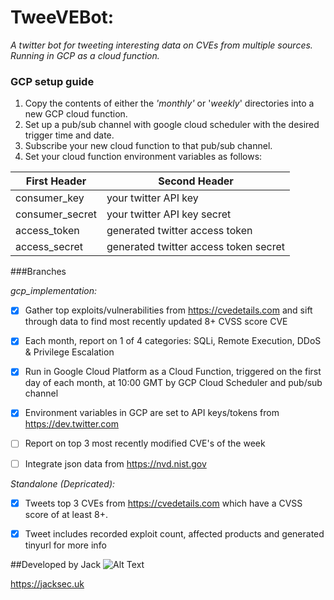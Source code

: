 # TweeVEBot:

*A twitter bot for tweeting interesting data on CVEs from multiple sources. Running in GCP as a cloud function.*

### GCP setup guide

1. Copy the contents of either the *'monthly'* or '*weekly*' directories into a new GCP cloud function.
2. Set up a pub/sub channel with google cloud scheduler with the desired trigger time and date.
3. Subscribe your new cloud function to that pub/sub channel.
4. Set your cloud function environment variables as follows:

First Header | Second Header
------------ | -------------
consumer_key | your twitter API key
consumer_secret | your twitter API key secret
access_token | generated twitter access token
access_secret | generated twitter access token secret

###Branches

*gcp_implementation:*

- [x] Gather top exploits/vulnerabilities from https://cvedetails.com and sift through data to find most recently updated 8+ CVSS score CVE

- [x] Each month, report on 1 of 4 categories: SQLi, Remote Execution, DDoS & Privilege Escalation

- [x] Run in Google Cloud Platform as a Cloud Function, triggered on the first day of each month, at 10:00 GMT by GCP Cloud Scheduler and pub/sub channel

- [x] Environment variables in GCP are set to API keys/tokens from https://dev.twitter.com

- [ ] Report on top 3 most recently modified CVE's of the week
 
- [ ] Integrate json data from https://nvd.nist.gov

*Standalone (Depricated):*

- [x] Tweets top 3 CVEs from https://cvedetails.com which have a CVSS score of at least 8+. 

- [x] Tweet includes recorded exploit count, affected products and generated tinyurl for more info

##Developed by Jack
![Alt Text](https://raw.githubusercontent.com/jacksec/jacksec.github.io/master/assets/img/logo.png)

https://jacksec.uk
